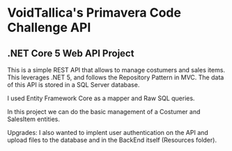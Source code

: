 # VoidTallica's Primavera Code Challenge API

## .NET Core 5 Web API Project
This is a simple REST API that allows to manage costumers and sales items. This leverages .NET 5, and follows the Repository Pattern in MVC.
The data of this API is stored in a SQL Server database.

I used Entity Framework Core as a mapper and Raw SQL queries.

In this project we can do the basic management of a Costumer and SalesItem entities.

Upgrades: I also wanted to implent user authentication on the API and upload files to the database and in the BackEnd itself (Resources folder).
